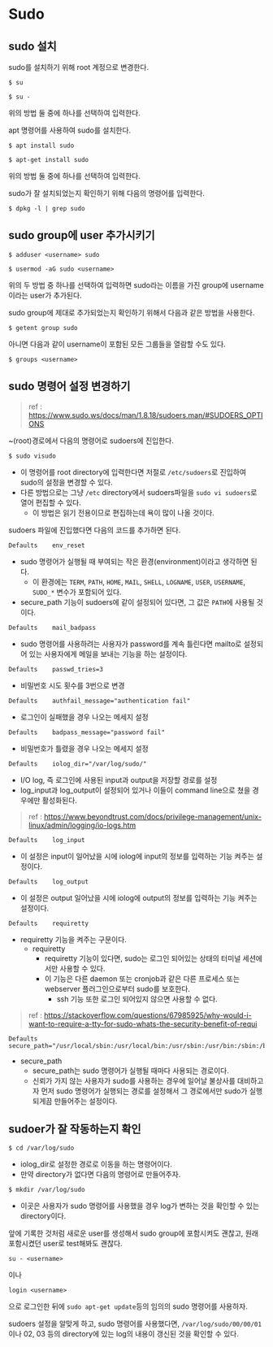 # Sudo

## sudo 설치

sudo를 설치하기 위해 root 계정으로 변경한다.

```
$ su
```

```
$ su -
```
위의 방법 둘 중에 하나를 선택하여 입력한다.

apt 명령어를 사용하여 sudo를 설치한다.

```
$ apt install sudo
```

```
$ apt-get install sudo
```
위의 방법 둘 중에 하나를 선택하여 입력한다.

sudo가 잘 설치되었는지 확인하기 위해 다음의 명령어를 입력한다.

```
$ dpkg -l | grep sudo
```

## sudo group에 user 추가시키기

```
$ adduser <username> sudo
```

```
$ usermod -aG sudo <username>
```

위의 두 방법 중 하나를 선택하여 입력하면 sudo라는 이름을 가진 group에 username이라는 user가 추가된다.

sudo group에 제대로 추가되었는지 확인하기 위해서 다음과 같은 방법을 사용한다.

```
$ getent group sudo
```

아니면 다음과 같이 username이 포함된 모든 그룹들을 열람할 수도 있다.

```
$ groups <username>
```

## sudo 명령어 설정 변경하기

>ref : https://www.sudo.ws/docs/man/1.8.18/sudoers.man/#SUDOERS_OPTIONS

~(root)경로에서 다음의 명령어로 sudoers에 진입한다.

```
$ sudo visudo
```

- 이 명령어를 root directory에 입력한다면 저절로 `/etc/sudoers`로 진입하여 sudo의 설정을 변경할 수 있다.
- 다른 방법으로는 그냥 `/etc` directory에서 sudoers파일을 `sudo vi sudoers`로 열어 편집할 수 있다.
	- 이 방법은 읽기 전용이므로 편집하는데 욕이 많이 나올 것이다.

sudoers 파일에 진입했다면 다음의 코드를 추가하면 된다.

```
Defaults	env_reset
```
- sudo 명령어가 실행될 때 부여되는 작은 환경(environment)이라고 생각하면 된다.
	- 이 환경에는 `TERM`, `PATH`, `HOME`, `MAIL`, `SHELL`, `LOGNAME`, `USER`, `USERNAME`, `SUDO_*` 변수가 포함되어 있다.
- secure_path 기능이 sudoers에 같이 설정되어 있다면, 그 값은 `PATH`에 사용될 것이다.

```
Defaults	mail_badpass
```
- sudo 명령어를 사용하려는 사용자가 password를  계속 틀린다면 mailto로 설정되어 있는 사용자에게 메일을 보내는 기능을 하는 설정이다.

```
Defaults	passwd_tries=3
```
- 비밀번호 시도 횟수를 3번으로 변경

```
Defaults	authfail_message="authentication fail"
```
- 로그인이 실패했을 경우 나오는 메세지 설정

```
Defaults	badpass_message="password fail"
```
- 비밀번호가 틀렸을 경우 나오는 메세지 설정

```
Defaults	iolog_dir="/var/log/sudo/"
```
- I/O log, 즉 로그인에 사용된 input과 output을 저장할 경로를 설정
- log_input과 log_output이 설정되어 있거나 이들이 command line으로 쳤을 경우에만 활성화된다.

>ref : https://www.beyondtrust.com/docs/privilege-management/unix-linux/admin/logging/io-logs.htm


```
Defaults	log_input
```
- 이 설정은 input이 일어났을 시에 iolog에 input의 정보를 입력하는 기능 켜주는 설정이다.

```
Defaults	log_output
```
- 이 설정은 output 일어났을 시에 iolog에 output의 정보를 입력하는 기능 켜주는 설정이다.

```
Defaults	requiretty
```
- requiretty 기능을 켜주는 구문이다.
	- requiretty
		- requiretty 기능이 있다면, sudo는 로그인 되어있는 상태의 터미널 세션에서만 사용할 수 있다.
		- 이 기능은 다른 daemon 또는 cronjob과 같은 다른 프로세스 또는 webserver 플러그인으로부터 sudo를 보호한다.
			- ssh 기능 또한 로그인 되어있지 않으면 사용할 수 없다.
>ref : https://stackoverflow.com/questions/67985925/why-would-i-want-to-require-a-tty-for-sudo-whats-the-security-benefit-of-requi

```
Defaults	secure_path="/usr/local/sbin:/usr/local/bin:/usr/sbin:/usr/bin:/sbin:/bin:/snap/bin"
```

- secure_path
	- secure_path는 sudo 명령어가 실행될 때마다 사용되는 경로이다.
	- 신뢰가 가지 않는 사용자가 sudo를 사용하는 경우에 일어날 불상사를 대비하고자 먼저 sudo 명령어가 실행되는 경로를 설정해서 그 경로에서만 sudo가 실행되게끔 만들어주는 설정이다.


## sudoer가 잘 작동하는지 확인

```
$ cd /var/log/sudo
```
- iolog_dir로 설정한 경로로 이동을 하는 명령어이다.
- 만약 directory가 없다면 다음의 명령어로 만들어주자.

```
$ mkdir /var/log/sudo
```
- 이곳은 사용자가 sudo 명령어를 사용했을 경우 log가 변하는 것을 확인할 수 있는 directory이다.

앞에 기록한 것처럼 새로운 user를 생성해서 sudo group에 포함시켜도 괜찮고, 원래 포함시켰던 user로 test해봐도 괜찮다.

```
su - <username>
```
이나

```
login <username>
```
으로 로그인한 뒤에 `sudo apt-get update`등의 임의의 sudo 명령어를 사용하자.

sudoers 설정을 알맞게 하고, sudo 명령어를 사용했다면, `/var/log/sudo/00/00/01`이나 02, 03 등의 directory에 있는 log의 내용이 갱신된 것을 확인할 수 있다.


